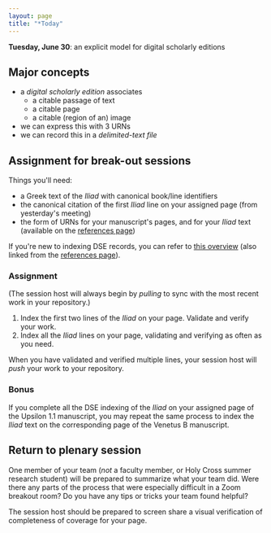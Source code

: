 ```yaml
---
layout: page
title: "*Today"
---
```





**Tuesday, June 30**:  an explicit model for digital scholarly editions

## Major concepts

- a *digital scholarly edition* associates
    - a citable passage of text
    - a citable page
    - a citable (region of an) image
- we can express this with 3 URNs
- we can record this in a *delimited-text file*


## Assignment for break-out sessions

Things you'll need:


- a Greek text of the *Iliad* with canonical book/line identifiers
- the canonical citation of the first *Iliad* line on your assigned page (from yesterday's meeting)
- the form of URNs for your manuscript's pages, and for your *Iliad* text (available on the [references page](https://homermultitext.github.io/se2020/references/))

If you're new to indexing DSE records, you can refer to [this overview](https://github.com/neelsmith/transmission-evolution/wiki/DSE-indexing) (also linked from the  [references page](https://homermultitext.github.io/se2020/references/)).


### Assignment

(The session host will always begin by *pulling* to sync with the most recent work in  your repository.)

1. Index the first two lines of the *Iliad* on your page.  Validate and verify your work.
2. Index all the *Iliad* lines on your page, validating and verifying as often as you need.

When you have validated and verified multiple lines, your session host will *push* your work to your repository.


### Bonus

If you complete all the DSE indexing of the *Iliad* on your assigned page of the Upsilon 1.1 manuscript, you may repeat the same process to index the *Iliad* text on the corresponding page of the Venetus B manuscript.

## Return to plenary session

One member of your team (*not* a faculty member, or Holy Cross summer research student) will be prepared to summarize what your team did.  Were there any parts of the process that were especially difficult in a Zoom breakout room? Do you have any tips or tricks your team found helpful?

The session host should be prepared to screen share a visual verification of completeness of coverage for your page.
